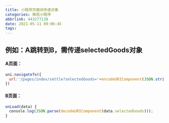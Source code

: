 ```yaml
---
title: 小程序页面间传递对象
categories: 微信小程序
abbrlink: 443277130
date: 2021-05-11 09:06:45
tags:
---
```


## 例如：A跳转到B，需传递selectedGoods对象

#### **A页面：**
```javascript
uni.navigateTo({
　url:'/pages/index/settle?selectedGoods='+encodeURIComponent(JSON.stringify(this.selectedGoods))
})
```

#### **B页面：**

```javascript
onLoad(data) {
　console.log(JSON.parse(decodeURIComponent(data.selectedGoods)));
}
```